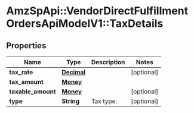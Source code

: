 # AmzSpApi::VendorDirectFulfillmentOrdersApiModelV1::TaxDetails

## Properties
Name | Type | Description | Notes
------------ | ------------- | ------------- | -------------
**tax_rate** | [**Decimal**](Decimal.md) |  | [optional] 
**tax_amount** | [**Money**](Money.md) |  | 
**taxable_amount** | [**Money**](Money.md) |  | [optional] 
**type** | **String** | Tax type. | [optional] 

